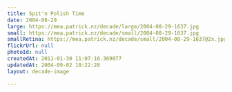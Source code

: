 ```yaml
---
title: Spit'n Polish Time
date: 2004-08-29
large: https://mea.patrick.nz/decade/large/2004-08-29-1637.jpg
small: https://mea.patrick.nz/decade/small/2004-08-29-1637.jpg
smallRetina: https://mea.patrick.nz/decade/small/2004-08-29-1637@2x.jpg
flickrUrl: null
photoId: null
createdAt: 2011-01-30 11:07:16.369077
updatedAt: 2004-09-02 18:22:28
layout: decade-image

---
```


